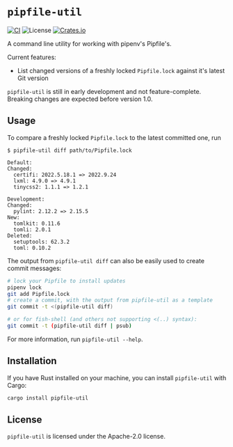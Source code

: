 # `pipfile-util`
[![CI](https://github.com/markus-k/pipfile-util/actions/workflows/rust.yml/badge.svg)](https://github.com/markus-k/pipfile-util/actions/workflows/rust.yml)
![License](https://img.shields.io/github/license/markus-k/s3-proxy)
[![Crates.io](https://img.shields.io/crates/v/pipfile-util)](https://crates.io/crates/pipfile-util)

A command line utility for working with pipenv's Pipfile's.

Current features:
 * List changed versions of a freshly locked `Pipfile.lock` against it's latest Git version

`pipfile-util` is still in early development and not feature-complete. Breaking changes are expected before version 1.0.

## Usage

To compare a freshly locked `Pipfile.lock` to the latest committed one, run

```
$ pipfile-util diff path/to/Pipfile.lock 

Default:
Changed:
  certifi: 2022.5.18.1 => 2022.9.24
  lxml: 4.9.0 => 4.9.1
  tinycss2: 1.1.1 => 1.2.1

Development:
Changed:
  pylint: 2.12.2 => 2.15.5
New:
  tomlkit: 0.11.6
  tomli: 2.0.1
Deleted:
  setuptools: 62.3.2
  toml: 0.10.2
```

The output from `pipfile-util diff` can also be easily used to create commit messages:

```sh
# lock your Pipfile to install updates
pipenv lock
git add Pipfile.lock
# create a commit, with the output from pipfile-util as a template
git commit -t <(pipfile-util diff)

# or for fish-shell (and others not supporting <(..) syntax):
git commit -t (pipfile-util diff | psub)
```

For more information, run `pipfile-util --help`.

## Installation

If you have Rust installed on your machine, you can install `pipfile-util` with Cargo:

```sh
cargo install pipfile-util
```

## License

`pipfile-util` is licensed under the Apache-2.0 license.
